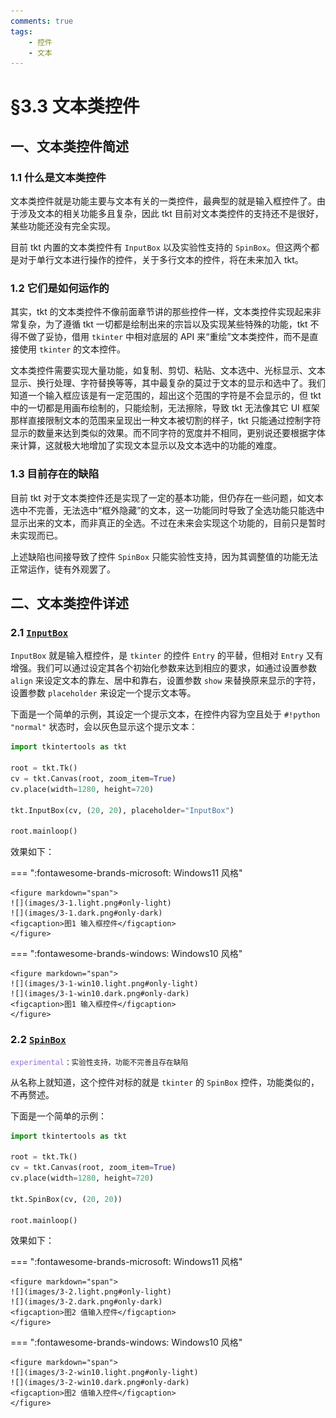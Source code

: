 ```yaml
---
comments: true
tags:
    - 控件
    - 文本
---
```


# §3.3 文本类控件

## 一、文本类控件简述

### 1.1 什么是文本类控件

文本类控件就是功能主要与文本有关的一类控件，最典型的就是输入框控件了。由于涉及文本的相关功能多且复杂，因此 tkt 目前对文本类控件的支持还不是很好，某些功能还没有完全实现。

目前 tkt 内置的文本类控件有 `InputBox` 以及实验性支持的 `SpinBox`。但这两个都是对于单行文本进行操作的控件，关于多行文本的控件，将在未来加入 tkt。

### 1.2 它们是如何运作的

其实，tkt 的文本类控件不像前面章节讲的那些控件一样，文本类控件实现起来非常复杂，为了遵循 tkt 一切都是绘制出来的宗旨以及实现某些特殊的功能，tkt 不得不做了妥协，借用 `tkinter` 中相对底层的 API 来“重绘”文本类控件，而不是直接使用 `tkinter` 的文本控件。

文本类控件需要实现大量功能，如复制、剪切、粘贴、文本选中、光标显示、文本显示、换行处理、字符替换等等，其中最复杂的莫过于文本的显示和选中了。我们知道一个输入框应该是有一定范围的，超出这个范围的字符是不会显示的，但 tkt 中的一切都是用画布绘制的，只能绘制，无法擦除，导致 tkt 无法像其它 UI 框架那样直接限制文本的范围来呈现出一种文本被切割的样子，tkt 只能通过控制字符显示的数量来达到类似的效果。而不同字符的宽度并不相同，更别说还要根据字体来计算，这就极大地增加了实现文本显示以及文本选中的功能的难度。

### 1.3 目前存在的缺陷

目前 tkt 对于文本类控件还是实现了一定的基本功能，但仍存在一些问题，如文本选中不完善，无法选中“框外隐藏”的文本，这一功能同时导致了全选功能只能选中显示出来的文本，而非真正的全选。不过在未来会实现这个功能的，目前只是暂时未实现而已。

上述缺陷也间接导致了控件 `SpinBox` 只能实验性支持，因为其调整值的功能无法正常运作，徒有外观罢了。

## 二、文本类控件详述

### 2.1 [`InputBox`](../../documents/standard/widgets.md#inputbox)

`InputBox` 就是输入框控件，是 `tkinter` 的控件 `Entry` 的平替，但相对 `Entry` 又有增强。我们可以通过设定其各个初始化参数来达到相应的要求，如通过设置参数 `align` 来设定文本的靠左、居中和靠右，设置参数 `show` 来替换原来显示的字符，设置参数 `placeholder` 来设定一个提示文本等。

下面是一个简单的示例，其设定一个提示文本，在控件内容为空且处于 `#!python "normal"` 状态时，会以灰色显示这个提示文本：

```python hl_lines="7"
import tkintertools as tkt

root = tkt.Tk()
cv = tkt.Canvas(root, zoom_item=True)
cv.place(width=1280, height=720)

tkt.InputBox(cv, (20, 20), placeholder="InputBox")

root.mainloop()
```

效果如下：

=== ":fontawesome-brands-microsoft: Windows11 风格"

    <figure markdown="span">
    ![](images/3-1.light.png#only-light)
    ![](images/3-1.dark.png#only-dark)
    <figcaption>图1 输入框控件</figcaption>
    </figure>

=== ":fontawesome-brands-windows: Windows10 风格"

    <figure markdown="span">
    ![](images/3-1-win10.light.png#only-light)
    ![](images/3-1-win10.dark.png#only-dark)
    <figcaption>图1 输入框控件</figcaption>
    </figure>

### 2.2 [`SpinBox`](../../documents/standard/widgets.md#spinbox)

<code style='color: mediumpurple;'>experimental</code><small>：实验性支持，功能不完善且存在缺陷</small>

从名称上就知道，这个控件对标的就是 `tkinter` 的 `SpinBox` 控件，功能类似的，不再赘述。

下面是一个简单的示例：

```python hl_lines="7"
import tkintertools as tkt

root = tkt.Tk()
cv = tkt.Canvas(root, zoom_item=True)
cv.place(width=1280, height=720)

tkt.SpinBox(cv, (20, 20))

root.mainloop()
```

效果如下：

=== ":fontawesome-brands-microsoft: Windows11 风格"

    <figure markdown="span">
    ![](images/3-2.light.png#only-light)
    ![](images/3-2.dark.png#only-dark)
    <figcaption>图2 值输入控件</figcaption>
    </figure>

=== ":fontawesome-brands-windows: Windows10 风格"

    <figure markdown="span">
    ![](images/3-2-win10.light.png#only-light)
    ![](images/3-2-win10.dark.png#only-dark)
    <figcaption>图2 值输入控件</figcaption>
    </figure>
